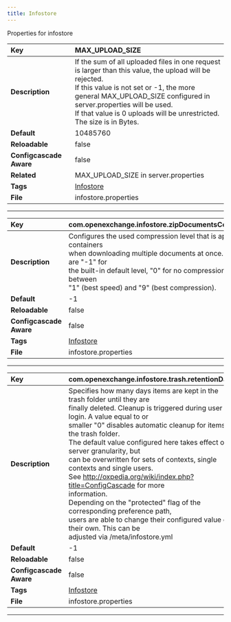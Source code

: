 ```yaml
---
title: Infostore
---
```


Properties for infostore


| __Key__ | MAX_UPLOAD_SIZE |
|:----------------|:--------|
| __Description__ | If the sum of all uploaded files in one request is larger than this value, the upload will be rejected.<br>If this value is not set or -1, the more general MAX_UPLOAD_SIZE configured in server.properties will be used.<br>If that value is 0 uploads will be unrestricted. The size is in Bytes.<br> |
| __Default__ | 10485760 |
| __Reloadable__ | false |
| __Configcascade Aware__ | false |
| __Related__ | MAX_UPLOAD_SIZE in server.properties |
| __Tags__ | <a href="https://documentation.open-xchange.com/latest/middleware/configuration/tags/Infostore.html">Infostore</a> |
| __File__ | infostore.properties |

---
| __Key__ | com.openexchange.infostore.zipDocumentsCompressionLevel |
|:----------------|:--------|
| __Description__ | Configures the used compression level that is applied to .zip containers<br>when downloading multiple documents at once. Possible values are "-1" for<br>the built-in default level, "0" for no compression, or any number between<br>"1" (best speed) and "9" (best compression).<br> |
| __Default__ | -1 |
| __Reloadable__ | false |
| __Configcascade Aware__ | false |
| __Tags__ | <a href="https://documentation.open-xchange.com/latest/middleware/configuration/tags/Infostore.html">Infostore</a> |
| __File__ | infostore.properties |

---
| __Key__ | com.openexchange.infostore.trash.retentionDays |
|:----------------|:--------|
| __Description__ | Specifies how many days items are kept in the trash folder until they are<br>finally deleted. Cleanup is triggered during user login. A value equal to or<br>smaller "0" disables automatic cleanup for items in the trash folder.<br>The default value configured here takes effect on server granularity, but<br>can be overwritten for sets of contexts, single contexts and single users.<br>See http://oxpedia.org/wiki/index.php?title=ConfigCascade for more<br>information.<br>Depending on the "protected" flag of the corresponding preference path,<br>users are able to change their configured value on their own. This can be<br>adjusted via /meta/infostore.yml<br> |
| __Default__ | -1 |
| __Reloadable__ | false |
| __Configcascade Aware__ | false |
| __Tags__ | <a href="https://documentation.open-xchange.com/latest/middleware/configuration/tags/Infostore.html">Infostore</a> |
| __File__ | infostore.properties |

---
